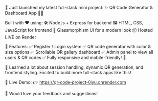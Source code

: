 🚀 Just launched my latest full-stack mini project:
✨ QR Code Generator & Dashboard App 🔐🎨

Built with ❤️ using:
🛠️ Node.js + Express for backend
🖼️ HTML, CSS, JavaScript for frontend
🎨 Glassmorphism UI for a modern look
📦 Hosted LIVE on Render

🔑 Features:
✅ Register / Login system
✅ QR code generator with color & size options
✅ Scrollable QR gallery dashboard
✅ Admin panel to view all users & QR codes
✅ Fully responsive and mobile-friendly! 📱

🧠 Learned a lot about session handling, dynamic QR generation, and frontend styling.
Excited to build more full-stack apps like this!

🔗 Live Demo:
👉 https://qr-code-project-0iyu.onrender.com

💬 Would love your feedback and suggestions!
